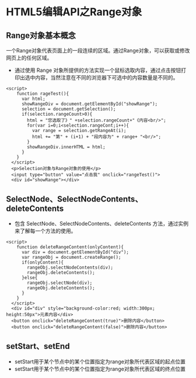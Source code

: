 # HTML5编辑API之Range对象

## Range对象基本概念
一个Range对象代表页面上的一段连续的区域。通过Range对象，可以获取或修改网页上的任何区域。
* 通过使用 Range 对象所提供的方法实现一个鼠标选取内容，通过点击按钮打印出选中内容，当然注意在不同的浏览器下可选中的内容数量是不同的。
```
<script>
    function rageTest(){
      var html;
      showRangeDiv = document.getElementById("showRange");
      selection = document.getSelection();
      if(selection.rangeCount>0){
        html = "您选取了》" +selection.rangeCount+"《内容<br/>";
        for(var i=0;i<selection.rangeCont;i++){
          var range = selection.getRangeAt(i);
          html += "第" + (i+1) + "段内容为" + range+ "<br/>";
        }
        showRangeDiv.innerHTML = html;
      }
    }
  </script>
  <p>Selection对象与Range对象的使用</p>
  <input type="button" value="点击我" onclick="rangeTest()">
  <div id="showRange"></div>
  ```
  
## SelectNode、SelectNodeContents、deleteContents
* 包含 SelectNode、SelectNodeContents、deleteContents 方法，通过实例来了解每一个方法的使用。
```
<script>
    function deleteRangeContent(onlyContent){
      var div = document.getElementById("div");
      var rangeObj = document.createRange();
      if(onlyContent){
        rangeObj.selectNodeContents(div);
        rangeObj.deleteContents();
      }else{
        rangeObj.selectNode(div);
        rangeObj.deleteContents();
      }
    }
  </script>
  <div id="div" style="background-color:red; width:300px; height:50px">元素内容</div>
  <button onclick="deleteRangeContent(true)">删除内容</button>
  <button onclick="deleteRangeContent(false)">删除内容</button>
  ```
  
## setStart、setEnd
* setStart用于某个节点中的某个位置指定为range对象所代表区域的起点位置
* setStart用于某个节点中的某个位置指定为range对象所代表区域的终点位置

    
  
  
  
    
